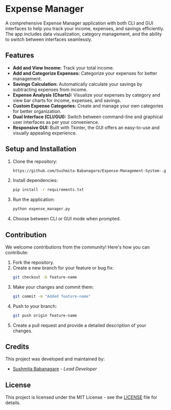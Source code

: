 # Expense Manager

A comprehensive Expense Manager application with both CLI and GUI interfaces to help you track your income, expenses, and savings efficiently. The app includes data visualization, category management, and the ability to switch between interfaces seamlessly.

## Features

- **Add and View Income:** Track your total income.
- **Add and Categorize Expenses:** Categorize your expenses for better management.
- **Savings Calculation:** Automatically calculate your savings by subtracting expenses from income.
- **Expense Analysis (Charts):** Visualize your expenses by category and view bar charts for income, expenses, and savings.
- **Custom Expense Categories:** Create and manage your own categories for better organization.
- **Dual Interface (CLI/GUI):** Switch between command-line and graphical user interfaces as per your convenience.
- **Responsive GUI:** Built with Tkinter, the GUI offers an easy-to-use and visually appealing experience.

## Setup and Installation

1. Clone the repository:
    ```bash
    https://github.com/Sushmita-Babanagare/Expense-Management-System-.git
    

2. Install dependencies:
    ```bash
    pip install -r requirements.txt
    ```

3. Run the application:
    ```bash
    python expense_manager.py
    ```

4. Choose between CLI or GUI mode when prompted.

## Contribution

We welcome contributions from the community! Here's how you can contribute:

1. Fork the repository.
2. Create a new branch for your feature or bug fix:
    ```bash
    git checkout -b feature-name
    ```
3. Make your changes and commit them:
    ```bash
    git commit -m "Added feature-name"
    ```
4. Push to your branch:
    ```bash
    git push origin feature-name
    ```
5. Create a pull request and provide a detailed description of your changes.

## Credits

This project was developed and maintained by:

- [Sushmita Babanagare](https://github.com/Sushmita-Babanagare) - *Lead Developer*

## License

This project is licensed under the MIT License - see the [LICENSE](LICENSE) file for details.
